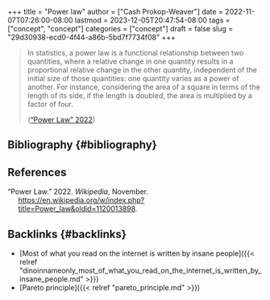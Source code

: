 +++
title = "Power law"
author = ["Cash Prokop-Weaver"]
date = 2022-11-07T07:26:00-08:00
lastmod = 2023-12-05T20:47:54-08:00
tags = ["concept", "concept"]
categories = ["concept"]
draft = false
slug = "29d30938-ecd0-4f44-a86b-5bd7f7734f08"
+++

> In statistics, a power law is a functional relationship between two quantities, where a relative change in one quantity results in a proportional relative change in the other quantity, independent of the initial size of those quantities: one quantity varies as a power of another. For instance, considering the area of a square in terms of the length of its side, if the length is doubled, the area is multiplied by a factor of four.
>
> (<a href="#citeproc_bib_item_1">“Power Law” 2022</a>)


## Bibliography {#bibliography}

## References

<style>.csl-entry{text-indent: -1.5em; margin-left: 1.5em;}</style><div class="csl-bib-body">
  <div class="csl-entry"><a id="citeproc_bib_item_1"></a>“Power Law.” 2022. <i>Wikipedia</i>, November. <a href="https://en.wikipedia.org/w/index.php?title=Power_law&oldid=1120013898">https://en.wikipedia.org/w/index.php?title=Power_law&#38;oldid=1120013898</a>.</div>
</div>


## Backlinks {#backlinks}

-   [Most of what you read on the internet is written by insane people]({{< relref "dinoinnameonly_most_of_what_you_read_on_the_internet_is_written_by_insane_people.md" >}})
-   [Pareto principle]({{< relref "pareto_principle.md" >}})
